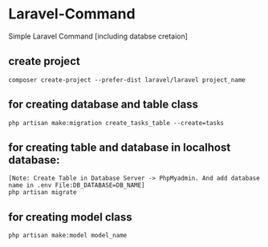 # Laravel-Command
Simple Laravel Command [including databse cretaion]

create project
----------------
    composer create-project --prefer-dist laravel/laravel project_name

for creating database and table class
----------------------------------------
    php artisan make:migration create_tasks_table --create=tasks

for creating table and database in localhost database:
-------------------------------------------------------
    [Note: Create Table in Database Server -> PhpMyadmin. And add database name in .env File:DB_DATABASE=DB_NAME]
    php artisan migrate

for creating model class
-------------------------
    php artisan make:model model_name
